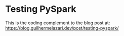 # Testing PySpark

This is the coding complement to the blog post at:
https://blog.guilhermelazari.dev/post/testing-pyspark/


